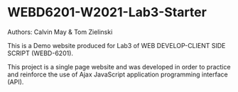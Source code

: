 # WEBD6201-W2021-Lab3-Starter
Authors: Calvin May & Tom Zielinski

This is a Demo website produced for Lab3 of WEB DEVELOP-CLIENT SIDE SCRIPT (WEBD-6201).

This project is a single page website and was developed in order to practice
and reinforce the use of Ajax JavaScript application programming interface (API).
